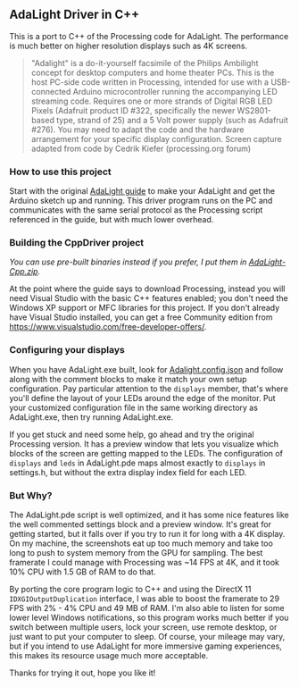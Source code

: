 ## AdaLight Driver in C++

This is a port to C++ of the Processing code for AdaLight. The performance is much better on higher resolution displays
such as 4K screens.

> "Adalight" is a do-it-yourself facsimile of the Philips Ambilight concept
> for desktop computers and home theater PCs.  This is the host PC-side code
> written in Processing, intended for use with a USB-connected Arduino
> microcontroller running the accompanying LED streaming code.  Requires one
> or more strands of Digital RGB LED Pixels (Adafruit product ID #322,
> specifically the newer WS2801-based type, strand of 25) and a 5 Volt power
> supply (such as Adafruit #276).  You may need to adapt the code and the
> hardware arrangement for your specific display configuration.
> Screen capture adapted from code by Cedrik Kiefer (processing.org forum)

### How to use this project

Start with the original [AdaLight guide](https://learn.adafruit.com/adalight-diy-ambient-tv-lighting/pieces?view=all)
to make your AdaLight and get the Arduino sketch up and running. This driver program runs on the PC and communicates
with the same serial protocol as the Processing script referenced in the guide, but with much lower overhead.

### Building the CppDriver project

*You can use pre-built binaries instead if you prefer, I put them in [AdaLight-Cpp.zip](./CppDriver/AdaLight-Cpp.zip).*

At the point where the guide says to download Processing, instead you will need Visual Studio with the basic C++
features enabled; you don't need the Windows XP support or MFC libraries for this project. If you don't already
have Visual Studio installed, you can get a free Community edition from https://www.visualstudio.com/free-developer-offers/.

### Configuring your displays

When you have AdaLight.exe built, look for [Adalight.config.json](./CppDriver/Adalight.config.json) and follow along with
the comment blocks to make it match your own setup configuration. Pay particular attention to the `displays` member, that's
where you'll define the layout of your LEDs around the edge of the monitor. Put your customized configuration file in the
same working directory as AdaLight.exe, then try running AdaLight.exe.

If you get stuck and need some help, go ahead and try the original Processing version. It has a preview window that
lets you visualize which blocks of the screen are getting mapped to the LEDs. The configuration of `displays` and
`leds` in AdaLight.pde maps almost exactly to `displays` in settings.h, but without the extra display index field
for each LED.

### But Why?

The AdaLight.pde script is well optimized, and it has some nice features like the well commented settings block and
a preview window. It's great for getting started, but it falls over if you try to run it for long with a 4K display.
On my machine, the screenshots eat up too much memory and take too long to push to system memory from the GPU for
sampling. The best framerate I could manage with Processing was ~14 FPS at 4K, and it took 10% CPU with 1.5 GB of
RAM to do that.

By porting the core program logic to C++ and using the DirectX 11 `IDXGIOutputDuplication` interface, I was able
to boost the framerate to 29 FPS with 2% - 4% CPU and 49 MB of RAM. I'm also able to listen for some lower level
Windows notifications, so this program works much better if you switch between multiple users, lock your screen,
use remote desktop, or just want to put your computer to sleep. Of course, your mileage may vary, but if you intend
to use AdaLight for more immersive gaming experiences, this makes its resource usage much more acceptable.

Thanks for trying it out, hope you like it!
